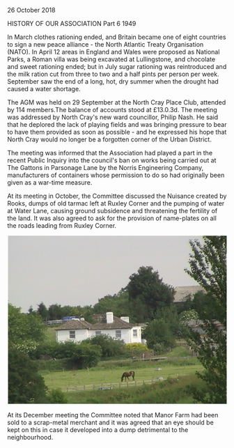 26 October 2018

HISTORY OF OUR ASSOCIATION Part 6 1949

In March clothes rationing ended, and Britain became one of eight countries to sign a new peace alliance - the North Atlantic Treaty Organisation (NATO). In April 12 areas in England and Wales were proposed as National Parks, a Roman villa was being excavated at Lullingstone, and chocolate and sweet rationing ended; but in July sugar rationing was reintroduced and the milk ration cut from three to two and a half pints per person per week. September saw the end of a long, hot, dry summer when the drought had caused a water shortage.

The AGM was held on 29 September at the North Cray Place Club, attended by 114 members.The balance of accounts stood at £13.0.3d. The meeting was addressed by North Cray's new ward councillor, Philip Nash. He said that he deplored the lack of playing fields and was bringing pressure to bear to have them provided as soon as possible - and he expressed his hope that North Cray would no longer be a forgotten corner of the Urban District.

The meeting was informed that the Association had played a part in the recent Public Inquiry into the council's ban on works being carried out at The Gattons in Parsonage Lane by the Norris Engineering Company, manufacturers of containers whose permission to do so had originally been given as a war-time measure.

At its meeting in October, the Committee discussed the Nuisance created by Rooks, dumps of old tarmac left at Ruxley Corner and the pumping of water at Water Lane, causing ground subsidence and threatening the fertility of the land. It was also agreed to ask for the provision of name-plates on all the roads leading from Ruxley Corner.[](http://www.northcrayresidents.org.uk//posters/poster218.pdf)

![Image](images/nm0613_1.gif)

At its December meeting the Committee noted that Manor Farm had been sold to a scrap-metal merchant and it was agreed that an eye should be kept on this in case it developed into a dump detrimental to the neighbourhood.
